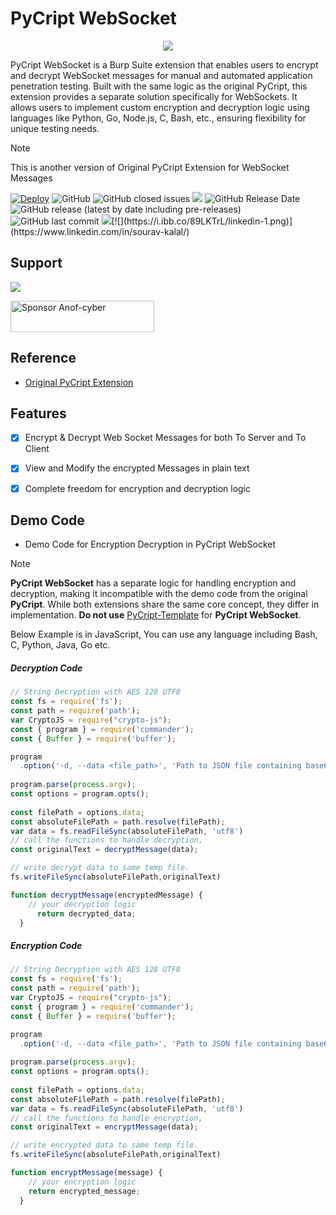 # PyCript WebSocket
<p align="center">
  <img src="https://i.ibb.co/KqGXSq0/Py-Cript-Banner.png" />
</p>


PyCript WebSocket is a Burp Suite extension that enables users to encrypt and decrypt WebSocket messages for manual and automated application penetration testing. Built with the same logic as the original PyCript, this extension provides a separate solution specifically for WebSockets. It allows users to implement custom encryption and decryption logic using languages like Python, Go, Node.js, C, Bash, etc., ensuring flexibility for unique testing needs.



> [!Note]  
> This is another version of Original PyCript Extension for WebSocket Messages



[![Deploy](https://github.com/Anof-cyber/PyCript-Docs/actions/workflows/static.yml/badge.svg)](https://github.com/Anof-cyber/PyCript-Docs/actions/workflows/static.yml)
![GitHub](https://img.shields.io/github/license/Anof-cyber/APTRS)
![GitHub closed issues](https://img.shields.io/github/issues-closed/Anof-cyber/PyCript)
[![](https://img.shields.io/static/v1?label=Sponsor&message=%E2%9D%A4&logo=GitHub&color=%23fe8e86)](https://github.com/sponsors/Anof-cyber)
![GitHub Release Date](https://img.shields.io/github/release-date/anof-cyber/PyCript?style=plastic)
![GitHub release (latest by date including pre-releases)](https://img.shields.io/github/v/release/anof-cyber/PyCript?include_prereleases)
![GitHub last commit](https://img.shields.io/github/last-commit/Anof-cyber/PyCript)
[![](https://i.ibb.co/qsV4mb9/twitter-2.png)](https://twitter.com/ano_f_)[![](https://i.ibb.co/89LKTrL/linkedin-1.png)](https://www.linkedin.com/in/sourav-kalal/)


## Support

<a href="https://www.buymeacoffee.com/AnoF"><img src="https://img.buymeacoffee.com/button-api/?text=Buy me a coffee&emoji=&slug=AnoF&button_colour=FF5F5F&font_colour=ffffff&font_family=Arial&outline_colour=000000&coffee_colour=FFDD00" /></a>

<a href="https://github.com/sponsors/Anof-cyber"><img src="https://img.shields.io/static/v1?label=Sponsor&message=%E2%9D%A4&logo=GitHub&color=%23fe8e86" alt="Sponsor Anof-cyber" width="230" height="50"></a>


## Reference
- [Original PyCript Extension](https://github.com/Anof-cyber/PyCript)



## Features

- [X] Encrypt & Decrypt Web Socket Messages for both To Server and To Client
- [X] View and Modify the encrypted Messages in plain text
- [X] Complete freedom for encryption and decryption logic


## Demo Code

- Demo Code for Encryption Decryption in PyCript WebSocket


> [!Note]  
> **PyCript WebSocket** has a separate logic for handling encryption and decryption, making it incompatible with the demo code from the original **PyCript**. While both extensions share the same core concept, they differ in implementation. **Do not use** [PyCript-Template](https://github.com/Anof-cyber/PyCript-Template) for **PyCript WebSocket**.
 


Below Example is in JavaScript, You can use any language including Bash, C, Python, Java, Go etc.

##### Decryption Code
```javascript
// String Decryption with AES 128 UTF8
const fs = require('fs');
const path = require('path');
var CryptoJS = require("crypto-js");
const { program } = require('commander');
const { Buffer } = require('buffer');

program
  .option('-d, --data <file_path>', 'Path to JSON file containing base64 encoded + encrypted data');
  
program.parse(process.argv);
const options = program.opts();
 
const filePath = options.data;
const absoluteFilePath = path.resolve(filePath);
var data = fs.readFileSync(absoluteFilePath, 'utf8')
// call the functions to handle decryption, 
const originalText = decryptMessage(data);

// write decrypt data to same temp file.
fs.writeFileSync(absoluteFilePath,originalText)

function decryptMessage(encryptedMessage) {
    // your decryption logic
      return decrypted_data;
  }

```

##### Encryption Code

```javascript
// String Decryption with AES 128 UTF8
const fs = require('fs');
const path = require('path');
var CryptoJS = require("crypto-js");
const { program } = require('commander');
const { Buffer } = require('buffer');

program
  .option('-d, --data <file_path>', 'Path to JSON file containing base64 encoded + encrypted data');
  
program.parse(process.argv);
const options = program.opts();
 
const filePath = options.data;
const absoluteFilePath = path.resolve(filePath);
var data = fs.readFileSync(absoluteFilePath, 'utf8')
// call the functions to handle encryption, 
const originalText = encryptMessage(data);

// write encrypted data to same temp file.
fs.writeFileSync(absoluteFilePath,originalText)

function encryptMessage(message) {
    // your encryption logic
    return encrypted_message;
  }

```
